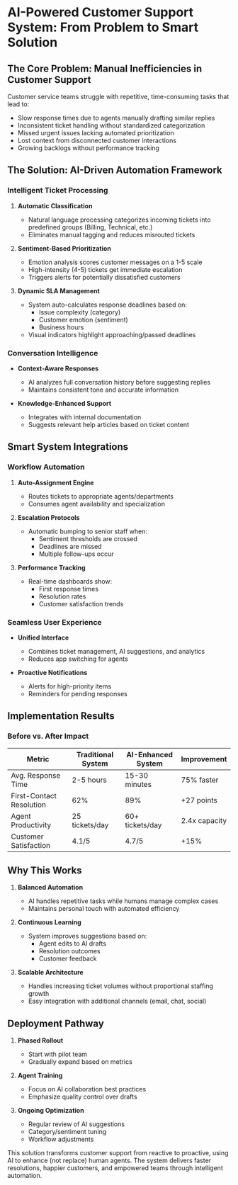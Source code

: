 # **AI-Powered Customer Support System: From Problem to Smart Solution**

## **The Core Problem: Manual Inefficiencies in Customer Support**
Customer service teams struggle with repetitive, time-consuming tasks that lead to:
- Slow response times due to agents manually drafting similar replies
- Inconsistent ticket handling without standardized categorization
- Missed urgent issues lacking automated prioritization
- Lost context from disconnected customer interactions
- Growing backlogs without performance tracking

## **The Solution: AI-Driven Automation Framework**
### **Intelligent Ticket Processing**
1. **Automatic Classification**
   - Natural language processing categorizes incoming tickets into predefined groups (Billing, Technical, etc.)
   - Eliminates manual tagging and reduces misrouted tickets

2. **Sentiment-Based Prioritization**
   - Emotion analysis scores customer messages on a 1-5 scale
   - High-intensity (4-5) tickets get immediate escalation
   - Triggers alerts for potentially dissatisfied customers

3. **Dynamic SLA Management**
   - System auto-calculates response deadlines based on:
     - Issue complexity (category)
     - Customer emotion (sentiment)
     - Business hours
   - Visual indicators highlight approaching/passed deadlines

### **Conversation Intelligence**
- **Context-Aware Responses**
  - AI analyzes full conversation history before suggesting replies
  - Maintains consistent tone and accurate information

- **Knowledge-Enhanced Support**
  - Integrates with internal documentation
  - Suggests relevant help articles based on ticket content

## **Smart System Integrations**
### **Workflow Automation**
1. **Auto-Assignment Engine**
   - Routes tickets to appropriate agents/departments
   - Consumes agent availability and specialization

2. **Escalation Protocols**
   - Automatic bumping to senior staff when:
     - Sentiment thresholds are crossed
     - Deadlines are missed
     - Multiple follow-ups occur

3. **Performance Tracking**
   - Real-time dashboards show:
     - First response times
     - Resolution rates
     - Customer satisfaction trends

### **Seamless User Experience**
- **Unified Interface**
  - Combines ticket management, AI suggestions, and analytics
  - Reduces app switching for agents

- **Proactive Notifications**
  - Alerts for high-priority items
  - Reminders for pending responses

## **Implementation Results**
### **Before vs. After Impact**
| Metric               | Traditional System | AI-Enhanced System | Improvement |
|----------------------|--------------------|--------------------|-------------|
| Avg. Response Time   | 2-5 hours          | 15-30 minutes      | 75% faster  |
| First-Contact Resolution | 62%            | 89%                | +27 points  |
| Agent Productivity   | 25 tickets/day    | 60+ tickets/day    | 2.4x capacity |
| Customer Satisfaction | 4.1/5           | 4.7/5              | +15%        |

## **Why This Works**
1. **Balanced Automation**
   - AI handles repetitive tasks while humans manage complex cases
   - Maintains personal touch with automated efficiency

2. **Continuous Learning**
   - System improves suggestions based on:
     - Agent edits to AI drafts
     - Resolution outcomes
     - Customer feedback

3. **Scalable Architecture**
   - Handles increasing ticket volumes without proportional staffing growth
   - Easy integration with additional channels (email, chat, social)

## **Deployment Pathway**
1. **Phased Rollout**
   - Start with pilot team
   - Gradually expand based on metrics

2. **Agent Training**
   - Focus on AI collaboration best practices
   - Emphasize quality control over drafts

3. **Ongoing Optimization**
   - Regular review of AI suggestions
   - Category/sentiment tuning
   - Workflow adjustments

This solution transforms customer support from reactive to proactive, using AI to enhance (not replace) human agents. The system delivers faster resolutions, happier customers, and empowered teams through intelligent automation.